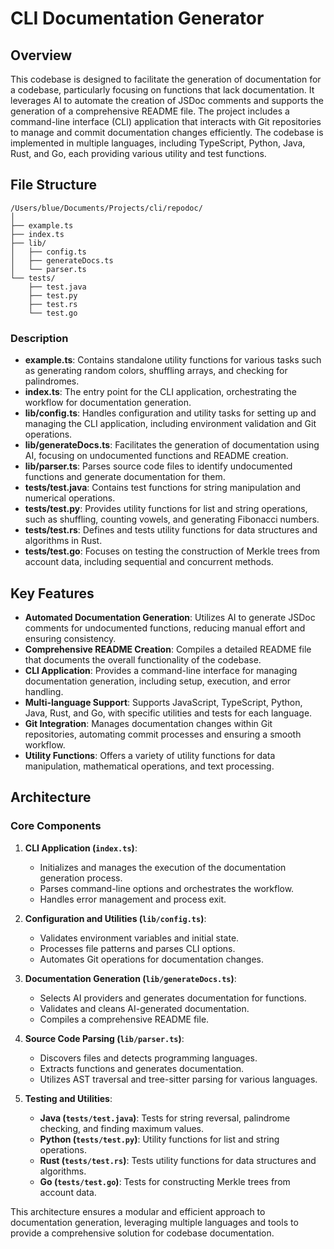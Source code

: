 # CLI Documentation Generator

## Overview

This codebase is designed to facilitate the generation of documentation for a codebase, particularly focusing on functions that lack documentation. It leverages AI to automate the creation of JSDoc comments and supports the generation of a comprehensive README file. The project includes a command-line interface (CLI) application that interacts with Git repositories to manage and commit documentation changes efficiently. The codebase is implemented in multiple languages, including TypeScript, Python, Java, Rust, and Go, each providing various utility and test functions.

## File Structure

```
/Users/blue/Documents/Projects/cli/repodoc/
│
├── example.ts
├── index.ts
├── lib/
│   ├── config.ts
│   ├── generateDocs.ts
│   └── parser.ts
└── tests/
    ├── test.java
    ├── test.py
    ├── test.rs
    └── test.go
```

### Description

- **example.ts**: Contains standalone utility functions for various tasks such as generating random colors, shuffling arrays, and checking for palindromes.
- **index.ts**: The entry point for the CLI application, orchestrating the workflow for documentation generation.
- **lib/config.ts**: Handles configuration and utility tasks for setting up and managing the CLI application, including environment validation and Git operations.
- **lib/generateDocs.ts**: Facilitates the generation of documentation using AI, focusing on undocumented functions and README creation.
- **lib/parser.ts**: Parses source code files to identify undocumented functions and generate documentation for them.
- **tests/test.java**: Contains test functions for string manipulation and numerical operations.
- **tests/test.py**: Provides utility functions for list and string operations, such as shuffling, counting vowels, and generating Fibonacci numbers.
- **tests/test.rs**: Defines and tests utility functions for data structures and algorithms in Rust.
- **tests/test.go**: Focuses on testing the construction of Merkle trees from account data, including sequential and concurrent methods.

## Key Features

- **Automated Documentation Generation**: Utilizes AI to generate JSDoc comments for undocumented functions, reducing manual effort and ensuring consistency.
- **Comprehensive README Creation**: Compiles a detailed README file that documents the overall functionality of the codebase.
- **CLI Application**: Provides a command-line interface for managing documentation generation, including setup, execution, and error handling.
- **Multi-language Support**: Supports JavaScript, TypeScript, Python, Java, Rust, and Go, with specific utilities and tests for each language.
- **Git Integration**: Manages documentation changes within Git repositories, automating commit processes and ensuring a smooth workflow.
- **Utility Functions**: Offers a variety of utility functions for data manipulation, mathematical operations, and text processing.

## Architecture

### Core Components

1. **CLI Application (`index.ts`)**: 
   - Initializes and manages the execution of the documentation generation process.
   - Parses command-line options and orchestrates the workflow.
   - Handles error management and process exit.

2. **Configuration and Utilities (`lib/config.ts`)**:
   - Validates environment variables and initial state.
   - Processes file patterns and parses CLI options.
   - Automates Git operations for documentation changes.

3. **Documentation Generation (`lib/generateDocs.ts`)**:
   - Selects AI providers and generates documentation for functions.
   - Validates and cleans AI-generated documentation.
   - Compiles a comprehensive README file.

4. **Source Code Parsing (`lib/parser.ts`)**:
   - Discovers files and detects programming languages.
   - Extracts functions and generates documentation.
   - Utilizes AST traversal and tree-sitter parsing for various languages.

5. **Testing and Utilities**:
   - **Java (`tests/test.java`)**: Tests for string reversal, palindrome checking, and finding maximum values.
   - **Python (`tests/test.py`)**: Utility functions for list and string operations.
   - **Rust (`tests/test.rs`)**: Tests utility functions for data structures and algorithms.
   - **Go (`tests/test.go`)**: Tests for constructing Merkle trees from account data.

This architecture ensures a modular and efficient approach to documentation generation, leveraging multiple languages and tools to provide a comprehensive solution for codebase documentation.